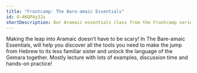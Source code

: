 ```yaml
---
title: "Frootcamp: The Bare-amaic Essentials"
id: O-4KQP4y3Js
shortDescription: Our Aramaic essentials class from the Frootcamp series!
---
```



Making the leap into Aramaic doesn’t have to be scary! In The Bare-amaic Essentials, will help you discover all the tools you need to make the jump from Hebrew to its less familiar sister and unlock the language of the Gemara together. Mostly lecture with lots of examples, discussion time and hands-on practice!

